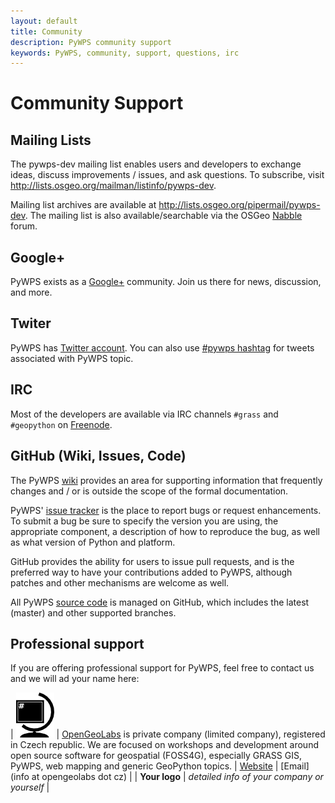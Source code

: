 ```yaml
---
layout: default
title: Community
description: PyWPS community support
keywords: PyWPS, community, support, questions, irc
---
```


# Community Support

## Mailing Lists

The pywps-dev mailing list enables users and developers to exchange ideas,
discuss improvements / issues, and ask questions.  To subscribe, visit
<http://lists.osgeo.org/mailman/listinfo/pywps-dev>.

Mailing list archives are available at
<http://lists.osgeo.org/pipermail/pywps-dev>.  The mailing list is also
available/searchable via the OSGeo [Nabble](http://osgeo-org.1560.x6.nabble.com/PyWPS-f5250613.html) forum.

## Google+

PyWPS exists as a [Google+](https://plus.google.com/u/0/communities/103965491493827721776) community. Join us there for news, discussion, and more.

## Twiter

PyWPS has [Twitter account](https://twitter.com/pywps). You can also use
[#pywps hashtag](https://twitter.com/hashtag/pywps) for tweets associated with
PyWPS topic.


## IRC

Most of the developers are available via IRC channels `#grass` and `#geopython`
on [Freenode](irc://irc.freenode.net).

## GitHub (Wiki, Issues, Code)

The PyWPS [wiki](https://github.com/geopython/pywps/wiki) provides an area for
supporting information that frequently changes and / or is outside the scope of
the formal documentation.

PyWPS' [issue tracker](https://github.com/geopython/pywps/issues) is the place
to report bugs or request enhancements. To submit a bug be sure to specify the
version you are using, the appropriate component, a description of how to
reproduce the bug, as well as what version of Python and platform.

GitHub provides the ability for users to issue pull requests, and is the
preferred way to have your contributions added to PyWPS, although patches and
other mechanisms are welcome as well.

All PyWPS [source code](https://github.com/geopython/pywps) is managed on
GitHub, which includes the latest (master) and other supported branches.

## Professional support

If you are offering professional support for PyWPS, feel free to contact us and
we will ad your name here:

| [![OpenGeoLabs.cz](../images/opengeolabs.png)](http://opengeolabs.cz) | [OpenGeoLabs](http://opengeolabs.cz) is private company (limited company), registered in Czech republic. We are focused on workshops and development around open source software for geospatial (FOSS4G), especially GRASS GIS, PyWPS, web mapping and generic GeoPython topics. \| [Website](http://opengeolabs.cz) \| [Email](info at opengeolabs dot cz) |
| **Your logo** | *detailed info of your company or yourself* |
